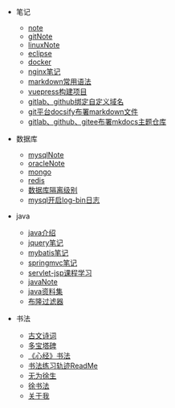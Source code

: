 - 笔记
  - [note](笔记/note.md)
  - [gitNote](笔记/gitNote.md)
  - [linuxNote](笔记/linuxNote-x.md)
  - [eclipse](笔记/资料/eclipse.md)
  - [docker](笔记/资料/docker.md)
  - [nginx笔记](笔记/资料/nginx笔记.md)
  - [markdown常用语法](笔记/资料/markdown常用语法.md)
  - [vuepress构建项目](笔记/资料/vuepress构建项目.md)
  - [gitlab、github绑定自定义域名](笔记/资料/gitlab、github绑定自定义域名.md)
  - [git平台docsify布署markdown文件](笔记/资料/git平台docsify布署markdown文件.md)
  - [gitlab、github、gitee布署mkdocs主题仓库](笔记/资料/gitlab、github、gitee布署mkdocs主题仓库.md)
  
- 数据库  
  - [mysqlNote](数据库/mysqlNote.md)
  - [oracleNote](数据库/oracleNote.md)
  - [mongo](数据库/mongo.md)
  - [redis](数据库/redis.md)
  - [数据库隔离级别](数据库/数据库隔离级别.md)
  - [mysql开启log-bin日志](数据库/mysql开启log-bin日志.md)

- java
  - [java介绍](java/教程/java介绍.md)
  - [jquery笔记](java/教程/jquery笔记.md)
  - [mybatis笔记](java/教程/mybatis笔记.md)
  - [springmvc笔记](java/教程/springmvc笔记.md)
  - [servlet-jsp课程学习](java/教程/servlet-jsp课程学习.md)
  - [javaNote](java/资料/javaNote.md)
  - [java资料集](java/资料/java资料集.md)
  - [布隆过滤器](java/资料/布隆过滤器.md)

	
- 书法
  - [古文诗词](书法/古文诗词.md)
  - [多宝塔碑](书法/多宝塔碑.md)
  - [《心经》书法](书法/《心经》书法.md)
  - [书法练习轨迹ReadMe](书法/书法练习轨迹ReadMe.md)
  - [无为徐生](书法/无为徐生.md)
  - [徐书法](书法/徐书法.md)
  - [关于我](书法/关于我.md)

